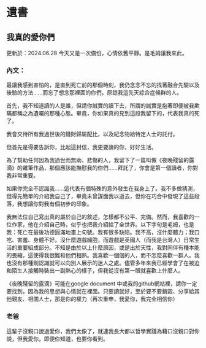 # 遺書

## 我真的愛你們

更新於：2024.06.28 今天又是一次備份，心情依舊平靜。是毛姆讓我來此。

### 內文：
最讓我感到害怕的，是直到死亡前的那個時刻，我仍念念不忘的找著融合先驗以及後驗的方法……而忘了想念那裡面的你們。原諒我這先天綜合症候群的人。

首先，我不知道讀的人是誰，但請你誠實的讀下去，所謂的誠實是抱著即便被我欺瞞都稱之為遺囑的那種心態。畢竟，你如果真的見到這段我留下的，代表我真的死了。

我會交待所有我過世後的錢財歸屬配比，以及紀念物給特定人士的託付。

但首先是得要告訴你，比起這封信，我更要讀的你，好好生活。

為了幫助任何因為我過世而無助、悲傷的人，我留下了一篇叫做《夜晚殘留的露滴》的雜筆作品，那個應該能撫慰我的你們……拜託了，你會是第一個讀者，你對我非常重要。

如果你完全不認識我……這代表有個特殊的意外發生在我身上了。我不多做猜測，但得先簡單的介紹我自己了，畢竟未曾謀面我以逝去，但你在巧合中發現了這些段落，我想讓你對我有個初步的印象。

我無法位自己寫出真的屬於自己的敘述，怎樣都不公平、完備。然而，我喜歡的一位作家，他在介紹自己時，似乎也把我介紹給了全世界。以下字句是毛姆，也是我：死亡在最後功德圓滿地畫上句號。我有很多缺陷。我不高，沒什麼體力；我口吃、害羞、身體不好。沒什麼遊戲細胞，而遊戲是英國人（而我是台灣人）日常生活的重要組成部分。不知是由於以上什麼原因，或是出於天性，我對同伴有種本能的畏縮，這使得我很難和他們相熟。我喜歡一個個的人，而不怎麼喜歡一群人。我也沒有那種剛認識就可以向別人展示的迷人之處。儘管多年來我已經學會了在被迫和陌生人接觸時裝出一副熱心的樣子，但我從沒有第一眼就喜歡上什麼人。

《夜晚殘留的露滴》可能在google document 中或我的github網站裡，請你一定要找到，因為我的思想與心情就在裡面。只要讀就好，至於要不要銷毀、分享給其他親友、相關人士，那是你的權力（再次重申，我愛你，我完全相信你）


### 老爸
這輩子沒親口說過愛你，我們太像了，就連我長大都以哲學實踐為藉口沒親口對你說，但我愛你，即便你知道，也要你看到。